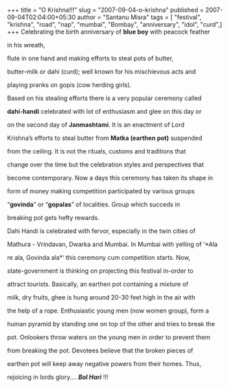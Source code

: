 +++
title = "O Krishna!!!"
slug = "2007-09-04-o-krishna"
published = 2007-09-04T02:04:00+05:30
author = "Santanu Misra"
tags = [ "festival", "krishna", "road", "nap", "mumbai", "Bombay", "anniversary", "idol", "curd",]
+++
Celebrating the birth anniversary of **blue boy** with peacock feather
in his wreath,  
flute in one hand and making efforts to steal pots of butter,
butter-milk or dahi (curd); well known for his mischievous acts and
playing pranks on gopis (cow herding girls).

Based on his stealing efforts there is a very popular ceremony called
**dahi-handi** celebrated with lot of enthusiasm and glee on this day or
on the second day of **Janmashtami**. It is an enactment of Lord
Krishna’s efforts to steal butter from **Matka (earthen pot)** suspended
from the ceiling. It is not the rituals, customs and traditions that
change over the time but the celebration styles and perspectives that
become contemporary. Now a days this ceremony has taken its shape in
form of money making competition participated by various groups
“**govinda**” or “**gopalas**” of localities. Group which succeds in
breaking pot gets hefty rewards.

Dahi Handi is celebrated with fervor, especially in the twin cities of
Mathura - Vrindavan, Dwarka and Mumbai. In Mumbai with yelling of ‘*Ala
re ala, Govinda ala*‘ this ceremony cum competition starts. Now,
state-government is thinking on projecting this festival in-order to
attract tourists. Basically, an earthen pot containing a mixture of
milk, dry fruits, ghee is hung around 20-30 feet high in the air with
the help of a rope. Enthusiastic young men (now women group), form a
human pyramid by standing one on top of the other and tries to break the
pot. Onlookers throw waters on the young men in order to prevent them
from breaking the pot. Devotees believe that the broken pieces of
earthen pot will keep away negative powers from their homes. Thus,
rejoicing in lords glory…. ***Bol Hari*** !!!
